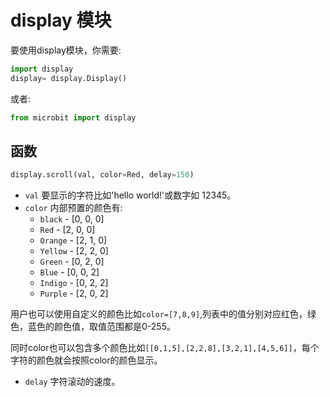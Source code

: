 display 模块
==============

要使用display模块，你需要:
```python
import display
display= display.Display()
```

或者:
```python
from microbit import display
```
函数
----------

```python
display.scroll(val, color=Red, delay=150)
```

- ``val`` 要显示的字符比如'hello world!'或数字如 12345。
- ``color`` 内部预置的颜色有:
    - ``black`` - [0, 0, 0]
    - ``Red`` - [2, 0, 0]
    - ``Orange`` - [2, 1, 0]
    - ``Yellow`` - [2, 2, 0]
    - ``Green`` - [0, 2, 0]
    - ``Blue`` - [0, 0, 2]
    - ``Indigo`` - [0, 2, 2]
    - ``Purple`` - [2, 0, 2]
             
用户也可以使用自定义的颜色比如`color=[7,8,9]`,列表中的值分别对应红色，绿色，蓝色的颜色值，取值范围都是0-255。

同时color也可以包含多个颜色比如`[[0,1,5],[2,2,8],[3,2,1],[4,5,6]]`，每个字符的颜色就会按照color的颜色显示。

- ``delay`` 字符滚动的速度。



